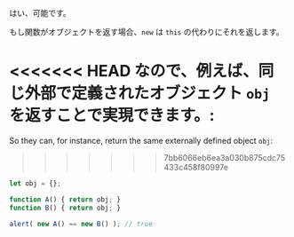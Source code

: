 はい、可能です。

もし関数がオブジェクトを返す場合、`new` は `this` の代わりにそれを返します。

<<<<<<< HEAD
なので、例えば、同じ外部で定義されたオブジェクト `obj` を返すことで実現できます。:
=======
So they can, for instance, return the same externally defined object `obj`:
>>>>>>> 7bb6066eb6ea3a030b875cdc75433c458f80997e

```js run no-beautify
let obj = {};

function A() { return obj; }
function B() { return obj; }

alert( new A() == new B() ); // true
```
